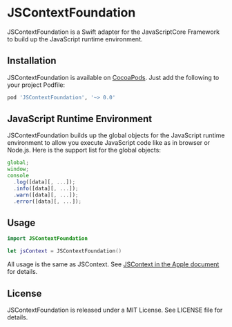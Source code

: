 # JSContextFoundation
JSContextFoundation is a Swift adapter for the JavaScriptCore Framework to build up the JavaScript runtime environment.

## Installation
JSContextFoundation is available on [CocoaPods](http://cocoapods.org). Just add the following to your project Podfile:

```ruby
pod 'JSContextFoundation', '~> 0.0'
```

## JavaScript Runtime Environment
JSContextFoundation builds up the global objects for the JavaScript runtime environment to allow you execute JavaScript code like as in browser or Node.js. Here is the support list for the global objects:

```javascript
global;
window;
console
  .log([data][, ...]);
  .info([data][, ...]);
  .warn([data][, ...]);
  .error([data][, ...]);
```

## Usage

```swift
import JSContextFoundation

let jsContext = JSContextFoundation()
```

All usage is the same as JSContext. See [JSContext in the Apple document](https://developer.apple.com/library/ios/documentation/JavaScriptCore/Reference/JSContext_Ref/index.html) for details.

## License
JSContextFoundation is released under a MIT License. See LICENSE file for details.
